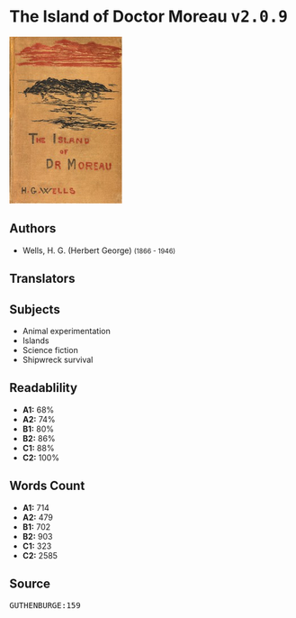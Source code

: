 # The Island of Doctor Moreau <kbd>v2.0.9</kbd>

![](./cover.medium.jpg "")

## Authors


 - Wells, H. G. (Herbert George) <small>(1866 - 1946)</small>

## Translators



## Subjects


 - Animal experimentation
 - Islands
 - Science fiction
 - Shipwreck survival

## Readablility


 - **A1:** 68%
 - **A2:** 74%
 - **B1:** 80%
 - **B2:** 86%
 - **C1:** 88%
 - **C2:** 100%

## Words Count


 - **A1:** 714
 - **A2:** 479
 - **B1:** 702
 - **B2:** 903
 - **C1:** 323
 - **C2:** 2585

## Source


<kbd>GUTHENBURGE:159</kbd>
